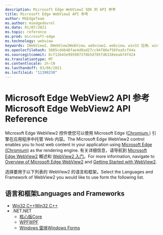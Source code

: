 ```yaml
---
description: Microsoft Edge WebView2 SDK 的 API 参考
title: Microsoft Edge WebView2 API 参考
author: MSEdgeTeam
ms.author: msedgedevrel
ms.date: 01/07/2021
ms.topic: reference
ms.prod: microsoft-edge
ms.technology: webview
keywords: IWebView2、IWebView2WebView、webview2、webview、win32 应用、win32、edge、ICoreWebView2、ICoreWebView2Controller、浏览器控件
ms.openlocfilehash: 5005cd4648fae4d8ad27cc94f86ef56fea5cf44a
ms.sourcegitcommit: 6cf12643e9959873f8b5d785fd6158eeab74f424
ms.translationtype: MT
ms.contentlocale: zh-CN
ms.lasthandoff: 03/06/2021
ms.locfileid: "11399230"
---
```

# <a name="microsoft-edge-webview2-api-reference"></a><span data-ttu-id="86c07-104">Microsoft Edge WebView2 API 参考</span><span class="sxs-lookup"><span data-stu-id="86c07-104">Microsoft Edge WebView2 API Reference</span></span>  

<span data-ttu-id="86c07-105">Microsoft Edge WebView2 控件使您可以使用 Microsoft Edge ([Chromium ](https://www.microsoftedgeinsider.com)) 引擎在应用程序中托管 Web 内容。</span><span class="sxs-lookup"><span data-stu-id="86c07-105">The Microsoft Edge WebView2 control enables you to host web content in your application using [Microsoft Edge (Chromium)](https://www.microsoftedgeinsider.com) as the rendering engine.</span></span>  <span data-ttu-id="86c07-106">有关详细信息，请导航到 [Microsoft Edge WebView2](./index.md) 概述和 [WebView2 入门](gettingstarted/win32.md)。</span><span class="sxs-lookup"><span data-stu-id="86c07-106">For more information, navigate to [Overview of Microsoft Edge WebView2](./index.md) and [Getting Started with WebView2](gettingstarted/win32.md).</span></span>  

<span data-ttu-id="86c07-107">选择要用于以下列表的 WebView2 的语言和框架。</span><span class="sxs-lookup"><span data-stu-id="86c07-107">Select the Languages and Framework of WebView2 you would like to use form the following list.</span></span>  

## <a name="languages-and-frameworks"></a><span data-ttu-id="86c07-108">语言和框架</span><span class="sxs-lookup"><span data-stu-id="86c07-108">Languages and Frameworks</span></span>  

*   [<span data-ttu-id="86c07-109">Win32 C++</span><span class="sxs-lookup"><span data-stu-id="86c07-109">Win32 C++</span></span>](/microsoft-edge/webview2/reference/win32/index)  
*   <span data-ttu-id="86c07-110">.NET</span><span class="sxs-lookup"><span data-stu-id="86c07-110">.NET</span></span>  
    *   [<span data-ttu-id="86c07-111">核心版</span><span class="sxs-lookup"><span data-stu-id="86c07-111">Core</span></span>][DotnetMicrosoftWebWebView2CoreNamespace]  
    *   [<span data-ttu-id="86c07-112">WPF</span><span class="sxs-lookup"><span data-stu-id="86c07-112">WPF</span></span>][DotnetMicrosoftWebWebView2WpfNamespace]  
    *   [<span data-ttu-id="86c07-113">Windows 窗体</span><span class="sxs-lookup"><span data-stu-id="86c07-113">Windows Forms</span></span>][DotnetMicrosoftWebWebView2WinformsNamespace]  

<!-- links -->  

[DotnetMicrosoftWebWebview2CoreNamespace]: /dotnet/api/microsoft.web.webview2.core "Microsoft.Web.WebView2.Core 命名空间|Microsoft Docs"
[DotnetMicrosoftWebWebview2WpfNamespace]: /dotnet/api/microsoft.web.webview2.wpf "Microsoft.Web.WebView2.Wpf 命名空间|Microsoft Docs"
[DotnetMicrosoftWebWebview2WinformsNamespace]: /dotnet/api/microsoft.web.webview2.winforms "Microsoft.Web.WebView2.WinForms 命名空间|Microsoft Docs"
